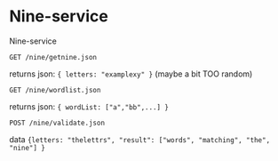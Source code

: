 Nine-service
============

Nine-service

    GET /nine/getnine.json

returns json: `{ letters: "examplexy" }`
(maybe a bit TOO random)


    GET /nine/wordlist.json

returns json: `{ wordList: ["a","bb",...] }`

    POST /nine/validate.json
    
data `{letters: "thelettrs", "result": ["words", "matching", "the", "nine"] }`

